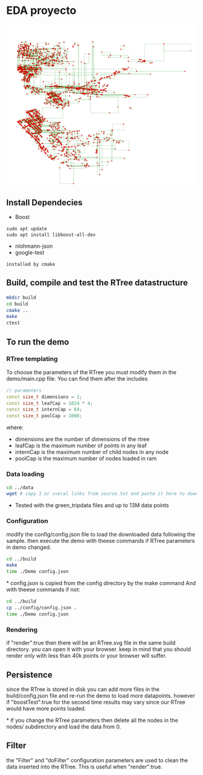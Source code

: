 # EDA proyecto
![](./media/rtree_render.PNG) 
## Install Dependecies

- Boost
```
sudo apt update
sudo apt install libboost-all-dev
```
- nlohmann-json
- google-test
```
installed by cmake
```
## Build, compile and test the RTree datastructure
```bash
mkdir build
cd build
cmake ..
make
ctest 
```

## To run the demo

### RTree templating
To choose the parameters of the RTree you must modify them in the demo/main.cpp file.
You can find them after the includes
```c++
// parameters
const size_t dimensions = 2;
const size_t leafCap = 1024 * 4;
const size_t internCap = 64;
const size_t poolCap = 1000;
```
where:
- dimensions are the number of dimensions of the rtree
- leafCap is the maximum number of points in any leaf
- internCap is the maximum number of child nodes in any node
- poolCap is the maximum number of nodes loaded in ram


### Data loading
```bash
cd ../data
wget # copy 1 or sveral links from source.txt and paste it here to download 
```
* Tested with the green_tripdata files and up to 13M data points

### Configuration

modify the config/config.json file to load the downloaded data following the sample.
then execute the demo with theese commands if RTree parameters in demo changed.
```bash
cd ../build
make
time ./Demo config.json
```
\* config.json is copied from the config directory by the make command
And with theese commands if not:
```bash
cd ../build
cp ../config/config.json .
time ./Demo config.json
```
### Rendering
if "render":true then there will be an RTree.svg file in the same build directory. you can open it with your browser.
keep in mind that you should render only with less than 40k points or your browser will suffer.

## Persistence
since the RTree is stored in disk you can add more files in
the build/config.json file and re-run the demo to load more datapoints.
however if "boostTest":true for the second time results may vary since our RTree would have more points loaded.

\* if you change the RTree parameters then delete all the nodes in the nodes/ subdirectory and load the data from 0.

## Filter
the "Filter" and "doFilter" configuration parameters
are used to clean the data inserted into the RTree.
This is useful when "render":true.